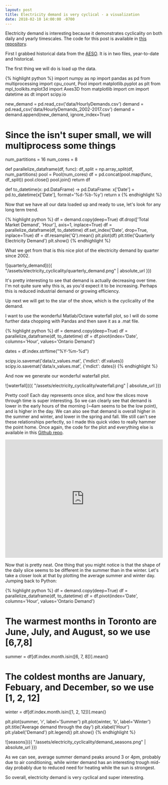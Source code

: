 ```yaml
---
layout: post
title: Electricity demand is very cyclical - a visualization
date: 2018-02-10 14:00:00 -0700
---
```


Electricity demand is interesting because it demonstrates cyclicality on both daily and yearly timescales. 
The code for this post is available in [this repository][repo]. 

First I grabbed historical data from the [AESO][aeso]. It is in two files, year-to-date and historical.

The first thing we will do is load up the data.

{% highlight python %}
import numpy as np
import pandas as pd
from multiprocessing import cpu_count, Pool
import matplotlib.pyplot as plt
from mpl_toolkits.mplot3d import Axes3D
from matplotlib import cm
import datetime as dt
import scipy.io

new_demand = pd.read_csv('data/HourlyDemands.csv')
demand = pd.read_csv('data/HourlyDemands_2002-2017.csv')
demand = demand.append(new_demand, ignore_index=True)

# Since the isn't super small, we will multiprocess some things
num_partitions = 16
num_cores = 8

def parallelize_dataframe(df, func):
    df_split = np.array_split(df, num_partitions)
    pool = Pool(num_cores)
    df = pd.concat(pool.map(func, df_split))
    pool.close()
    pool.join()
    return df


def to_datetime(x: pd.DataFrame) -> pd.DataFrame:
    x['Date'] = pd.to_datetime(x['Date'], format='%d-%b-%y')
    return x
{% endhighlight %}

Now that we have all our data loaded up and ready to use, let's look for any long term trend.

{% highlight python %}
df = demand.copy(deep=True)
df.drop(['Total Market Demand', 'Hour'], axis=1, inplace=True)
df = parallelize_dataframe(df, to_datetime)
df.set_index('Date', drop=True, inplace=True)
df = df.resample('Q').mean()
plt.plot(df)
plt.title('Quarterly Electricity Demand')
plt.show()
{% endhighlight %}

What we get from that is this nice plot of the electricity demand by quarter since 2002.

![quarterly_demand]({{ "/assets/electricity_cyclicality/quarterly_demand.png" | absolute_url }})

It's pretty interesting to see that demand is actually decreasing over time. 
I'm not quite sure why this is, as you'd expect it to be increasing. 
Perhaps this is reduced industrial demand or growing efficiency.  

Up next we will get to the star of the show, which is the cyclicality of the demand. 

I want to use the wonderful Matlab/Octave waterfall plot, so I will do some further data chopping with Pandas and then save it as a .mat file.

{% highlight python %}
df = demand.copy(deep=True)
df = parallelize_dataframe(df, to_datetime)
df = df.pivot(index='Date', columns='Hour', values='Ontario Demand')

dates = df.index.strftime("%Y-%m-%d")

scipy.io.savemat('data/z_values.mat', {'mdict': df.values})
scipy.io.savemat('data/x_values.mat', {'mdict': dates})
{% endhighlight %}

And now we generate our wonderful waterfall plot. 

![waterfall]({{ "/assets/electricity_cyclicality/waterfall.png" | absolute_url }})

Pretty cool!
Each day represents once slice, and how the slices move through time is super interesting.
So we can clearly see that demand is lower in the early hours of the morning (~4am seems to be the low point), and is higher in the day.
We can also see that demand is overall higher in the summer and winter, and lower in the spring and fall. 
We still can't see these relationships perfectly, so I made this quick video to really hammer the point home. 
Once again, the code for the plot and everything else is available in this [Github repo][repo].

<div style="width: 100%; height: 0px; position: relative; padding-bottom: 74.971%;"><iframe src="https://streamable.com/s/ob3e2/uioyn" frameborder="0" width="100%" height="100%" allowfullscreen style="width: 100%; height: 100%; position: absolute;"></iframe></div>

Now that is pretty neat. 
One thing that you might notice is that the shape of the daily slice seems to be different in the summer than in the winter.
Let's take a closer look at that by plotting the average summer and winter day.
Jumping back to Python:

{% highlight python %}
df = demand.copy(deep=True)
df = parallelize_dataframe(df, to_datetime)
df = df.pivot(index='Date', columns='Hour', values='Ontario Demand')
# The warmest months in Toronto are June, July, and August, so we use [6,7,8]
summer = df[df.index.month.isin([6, 7, 8])].mean()
# The coldest months are January, Febuary, and December, so we use [1, 2, 12]
winter = df[df.index.month.isin([1, 2, 12])].mean()

plt.plot(summer, 'r', label='Summer')
plt.plot(winter, 'b', label='Winter')
plt.title('Average demand through the day')
plt.xlabel('Hour')
plt.ylabel('Demand')
plt.legend()
plt.show()
{% endhighlight %}

![seasons]({{ "/assets/electricity_cyclicality/demand_seasons.png" | absolute_url }})

As we can see, average summer demand peaks around 3 or 4pm, probably due to air conditioning, while winter demand has an interesting trough mid-day probably due to reduced need for heating while the sun is strongest.

So overall, electricity demand is very cyclical and super interesting.


[repo]: https://github.com/ikmckenz/electricity_cyclicality
[aeso]: http://www.ieso.ca/power-data